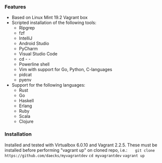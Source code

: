 ### Features

+ Based on Linux Mint 19.2 Vagrant box
+ Scripted installation of the following tools:
  + Ripgrep
  + fzf
  + IntelliJ 
  + Android Studio
  + PyCharm
  + Visual Studio Code
  + cd - -
  + Powerline shell  
  + Vim with support for Go, Python, C-languages
  + pidcat
  + pyenv
+ Support for the following languages:
  + Rust
  + Go
  + Haskell
  + Erlang
  + Ruby
  + Scala
  + Clojure
  
### Installation
Installed and tested with Virtualbox 6.0.10 and Vagrant 2.2.5.  These must be installed before performing "vagrant up" on cloned repo, i.e.:
`    git clone https://github.com/daecks/myvagrantdev `
    `cd myvagrantdev`
    `vagrant up`
